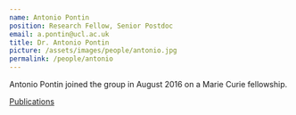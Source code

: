 ```yaml
---
name: Antonio Pontin
position: Research Fellow, Senior Postdoc
email: a.pontin@ucl.ac.uk
title: Dr. Antonio Pontin
picture: /assets/images/people/antonio.jpg
permalink: /people/antonio
---
```


Antonio Pontin joined the group in August 2016 on a Marie Curie fellowship. 

[Publications](https://scholar.google.it/citations?user=Y1ROF2UAAAAJ&hl=en)
